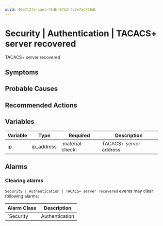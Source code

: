 ```yaml
---
uuid: 46e7f27a-caea-41db-87b3-fc2e7ac766db
---
```

# Security | Authentication | TACACS+ server recovered

TACACS+ server recovered

## Symptoms

## Probable Causes

## Recommended Actions

## Variables

Variable | Type | Required | Description
--- | --- | --- | ---
ip | ip_address | :material-check: | TACACS+ server address

## Alarms

### Clearing alarms

`Security | Authentication | TACACS+ server recovered` events may clear following alarms:

Alarm Class | Description
--- | ---
`Security | Authentication | TACACS+ server failed` | dispose
